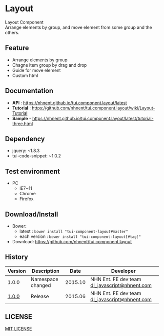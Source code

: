 Layout
===============
Layout Component<br>
Arrange elements by group, and move element from some group and the others.

## Feature
* Arrange elements by group
* Chagne item group by drag and drop
* Guide for move element
* Custom html 

## Documentation
* **API** : https://nhnent.github.io/tui.component.layout/latest
* **Tutorial** : https://github.com/nhnent/tui.component.layout/wiki/Layout-Tutorial
* **Sample** - https://nhnent.github.io/tui.component.layout/latest/tutorial-three.html

## Dependency
* jquery: ~1.8.3
* tui-code-snippet: ~1.0.2

## Test environment
* PC
	* IE7~11
	* Chrome
	* Firefox

## Download/Install
* Bower:
   * latest : `bower install "tui-component-layout#master"`
   * each version : `bower install "tui-component-layout[#tag]"`
* Download: https://github.com/nhnent/tui.component.layout

## History
| Version | Description | Date | Developer |
| ---- | ---- | ---- | ---- |
| 1.0.0 | Namespace changed | 2015.10 | NHN Ent. FE dev team <dl_javascript@nhnent.com> |
| <a href="https://nhnent.github.io/tui.component.layout/1.0.0/" target="_blank">1.0.0</a> | Release | 2015.06 | NHN Ent. FE dev team <dl_javascript@nhnent.com> |

## LICENSE
[MIT LICENSE](LICENSE)
